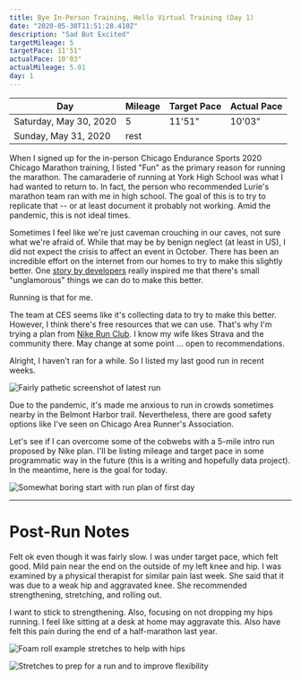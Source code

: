 ```yaml
---
title: Bye In-Person Training, Hello Virtual Training (Day 1)
date: "2020-05-30T11:51:28.410Z"
description: "Sad But Excited"
targetMileage: 5
targetPace: 11'51"
actualPace: 10'03"
actualMileage: 5.01
day: 1
---
```


| Day                    | Mileage | Target Pace | Actual Pace |
| ---------------------- | ------- | ----------- | ----------- |
| Saturday, May 30, 2020 | 5       | 11'51"      | 10'03"      |
| Sunday, May 31, 2020   | rest    |

When I signed up for the in-person Chicago Endurance Sports 2020 Chicago Marathon training, I listed "Fun" as the primary reason for running the marathon. The camaraderie of running at York High School was what I had wanted to return to. In fact, the person who recommended Lurie's marathon team ran with me in high school. The goal of this is to try to replicate that -- or at least document it probably not working. Amid the pandemic, this is not ideal times.

Sometimes I feel like we're just caveman crouching in our caves, not sure what we're afraid of. While that may be by benign neglect (at least in US), I did not expect the crisis to affect an event in October. There has been an incredible effort on the internet from our homes to try to make this slightly better. One [story by developers](https://www.youtube.com/watch?v=ryngYoHXNfQ) really inspired me that there's small "unglamorous" things we can do to make this better.

Running is that for me.

The team at CES seems like it's collecting data to try to make this better. However, I think there's free resources that we can use. That's why I'm trying a plan from [Nike Run Club](https://www.nike.com/nrc-app). I know my wife likes Strava and the community there. May change at some point ... open to recommendations.

Alright, I haven't ran for a while. So I listed my last good run in recent weeks.

![Fairly pathetic screenshot of latest run](./sad-most-recent-run.png)

Due to the pandemic, it's made me anxious to run in crowds sometimes nearby in the Belmont Harbor trail. Nevertheless, there are good safety options like I've seen on Chicago Area Runner's Association.

Let's see if I can overcome some of the cobwebs with a 5-mile intro run proposed by Nike plan. I'll be listing mileage and target pace in some programmatic way in the future (this is a writing and hopefully data project). In the meantime, here is the goal for today.

![Somewhat boring start with run plan of first day](./sad-today-run.png)

---

# Post-Run Notes

Felt ok even though it was fairly slow. I was under target pace, which felt good. Mild pain near the end on the outside of my left knee and hip. I was examined by a physical therapist for similar pain last week. She said that it was due to a weak hip and aggravated knee. She recommended strengthening, stretching, and rolling out.

I want to stick to strengthening. Also, focusing on not dropping my hips running. I feel like sitting at a desk at home may aggravate this. Also have felt this pain during the end of a half-marathon last year.

![Foam roll example stretches to help with hips](./foam-roll.jpg)

![Stretches to prep for a run and to improve flexibility](./stretches-run.jpg)
